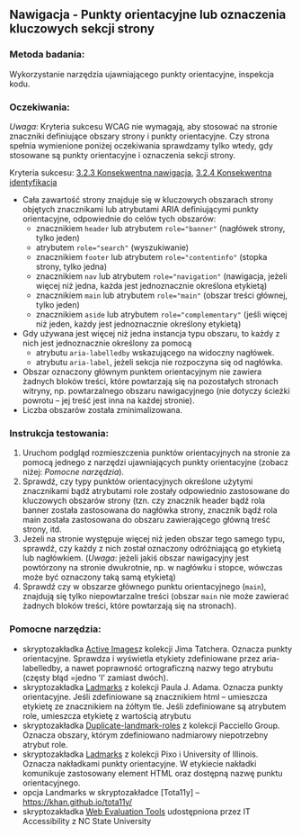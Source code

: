 ## Nawigacja - Punkty orientacyjne lub oznaczenia kluczowych sekcji strony

### Metoda badania:
Wykorzystanie narzędzia ujawniającego punkty orientacyjne, inspekcja kodu.

### Oczekiwania:
*Uwaga*: Kryteria sukcesu WCAG nie wymagają, aby stosować na stronie znaczniki definiujące obszary strony i punkty orientacyjne. Czy strona spełnia wymienione poniżej oczekiwania sprawdzamy tylko wtedy, gdy stosowane są punkty orientacyjne  i oznaczenia sekcji strony. 
   
Kryteria sukcesu: [3.2.3 Konsekwentna nawigacja](https://wcag.lepszyweb.pl/#consistent-navigation), [3.2.4 Konsekwentna identyfikacja](https://wcag.lepszyweb.pl/#consistent-identification)
-	Cała zawartość strony znajduje się w kluczowych obszarach strony objętych znacznikami lub atrybutami ARIA definiującymi punkty orientacyjne, odpowiednie do celów tych obszarów:  
    -	znacznikiem `header` lub atrybutem `role="banner"` (nagłówek strony, tylko jeden)
    -	atrybutem `role="search"` (wyszukiwanie)
    -	znacznikiem `footer` lub atrybutem `role="contentinfo"` (stopka strony, tylko jedna)
    -	znacznikiem `nav` lub atrybutem `role="navigation"` (nawigacja, jeżeli więcej niż jedna, każda jest jednoznacznie określona etykietą)
    -	znacznikiem `main` lub atrybutem `role="main"` (obszar treści głównej, tylko jeden)
    -	znacznikiem `aside` lub atrybutem `role="complementary"`  (jeśli więcej niż jeden, każdy jest jednoznacznie określony etykietą)
-	Gdy używana jest więcej niż jedna instancja typu obszaru, to każdy z nich jest jednoznacznie określony za pomocą
    -	atrybutu `aria-labelledby` wskazującego na widoczny nagłówek.
    -	atrybutu `aria-label`, jeżeli sekcja nie rozpoczyna się od nagłówka.
-	Obszar oznaczony głównym punktem orientacyjnym nie zawiera żadnych bloków treści, które powtarzają się na pozostałych stronach witryny, np. powtarzalnego obszaru nawigacyjnego (nie dotyczy ścieżki powrotu – jej treść jest inna na każdej stronie). 
-	Liczba obszarów została zminimalizowana.

### Instrukcja testowania:
1.	Uruchom podgląd rozmieszczenia punktów orientacyjnych na stronie za pomocą jednego z narzędzi ujawniających punkty orientacyjne (zobacz niżej: *Pomocne narzędzia*).
2.	Sprawdź, czy typy punktów orientacyjnych określone użytymi znacznikami bądź atrybutami role zostały odpowiednio zastosowane do kluczowych obszarów strony (tzn. czy znacznik header bądź rola banner została zastosowana do nagłówka strony, znacznik bądź rola main została zastosowana do obszaru zawierającego główną treść strony, itd.
3.	Jeżeli na stronie występuje więcej niż jeden obszar tego samego typu, sprawdź, czy każdy z nich został oznaczony odróżniającą go etykietą lub nagłówkiem. (*Uwaga*: jeżeli jakiś obszar nawigacyjny jest powtórzony na stronie dwukrotnie, np. w nagłówku i stopce, wówczas może być oznaczony taką samą etykietą)     
4.	Sprawdź czy w obszarze głównego punktu orientacyjnego (`main`), znajdują się tylko niepowtarzalne treści (obszar `main` nie może zawierać żadnych bloków treści, które powtarzają się na stronach).

### Pomocne narzędzia:
-	skryptozakładka [Active Images](https://jimthatcher.com/favelets/)z kolekcji Jima Tatchera. Oznacza punkty orientacyjne. Sprawdza i wyświetla etykiety zdefiniowane przez aria-labelledby, a nawet poprawność ortograficzną nazwy tego atrybutu (częsty błąd =jedno 'l' zamiast dwóch).
-	skryptozakładka [Ladmarks](http://pauljadam.com/bookmarklets/index.html) z kolekcji Paula J. Adama. Oznacza punkty orientacyjne. Jeśli zdefiniowane są znacznikiem html – umieszcza etykietę ze znacznikiem na żółtym tle. Jeśli zdefiniowane są atrybutem role, umieszcza etykietę z wartością atrybutu
-	skryptozakładka [Duplicate-landmark-roles](https://github.com/ThePacielloGroup/bookmarklets) z kolekcji Pacciello Group. Oznacza obszary, którym zdefiniowano nadmiarowy niepotrzebny atrybut role.
-	skryptozakładka [Ladmarks](https://accessibility-bookmarklets.org/install.html) z kolekcji Pixo i University of Illinois. Oznacza nakładkami punkty orientacyjne. W etykiecie nakładki komunikuje zastosowany element HTML oraz dostępną nazwę punktu orientacyjnego.
-	opcja Landmarks w skryptozakładce [Tota11y] – https://khan.github.io/tota11y/ 
-	skryptozakładka [Web Evaluation Tools](https://accessibility.oit.ncsu.edu/tools/web-evaluation-tools/) udostępniona przez IT Accessibility z NC State University 


